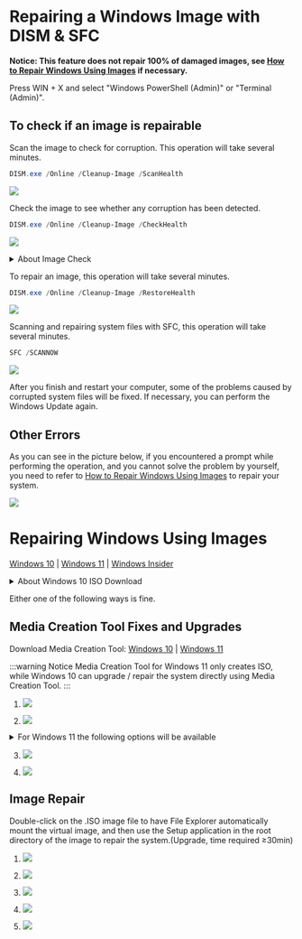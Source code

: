 # Repairing a Windows Image with DISM & SFC
**Notice: This feature does not repair 100% of damaged images, see [How to Repair Windows Using Images](#image-repair) if necessary.**

Press WIN + X and select "Windows PowerShell (Admin)" or "Terminal (Admin)".

## To check if an image is repairable
Scan the image to check for corruption. This operation will take several minutes.

```PowerShell
DISM.exe /Online /Cleanup-Image /ScanHealth
```

![](../assets/appendix/repair-system-image/dism-sfc/scanhealth.png)

Check the image to see whether any corruption has been detected.

```PowerShell
DISM.exe /Online /Cleanup-Image /CheckHealth
```

![](../assets/appendix/repair-system-image/dism-sfc/checkhealth.png)

<details>

<summary>About Image Check</summary>
When you use the /CheckHealth sfc argument, the DISM tool will report whether the image is healthy, repairable, or non-repairable.

If the image is non-repairable, After trying to use the [Media Creation Tool Fixes and Upgrades](#media-creation-tool-fixes-and-upgrades). Upon failure, a **reinstallation** should be performed using a system image provided by Microsoft.

If the image is repairable, you can use the /RestoreHealth argument to repair the image. (Using some of your own sources is not covered here, see [Microsoft Learn](https://learn.microsoft.com/troubleshoot/windows-server/deployment/fix-windows-update-errors) for more information.)

</details>

To repair an image, this operation will take several minutes.

```PowerShell
DISM.exe /Online /Cleanup-Image /RestoreHealth
```

![](../assets/appendix/repair-system-image/dism-sfc/restorehealth.png)

Scanning and repairing system files with SFC, this operation will take several minutes.

```PowerShell
SFC /SCANNOW
```

![](../assets/appendix/repair-system-image/dism-sfc/sfc.png)

After you finish and restart your computer, some of the problems caused by corrupted system files will be fixed. If necessary, you can perform the Windows Update again.

## Other Errors
As you can see in the picture below, if you encountered a prompt while performing the operation, and you cannot solve the problem by yourself, you need to refer to [How to Repair Windows Using Images](#image-repair) to repair your system.

![](../assets/appendix/repair-system-image/dism-sfc/error.png)

# Repairing Windows Using Images
[Windows 10](https://www.microsoft.com/software-download/windows10ISO) | [Windows 11](https://www.microsoft.com/software-download/windows11) | [Windows Insider](https://www.microsoft.com/en-us/software-download/windowsinsiderpreviewiso)

<details>

<summary>About Windows 10 ISO Download</summary>

:::warning Notice
Windows 10 no longer offers a separate ISO download on the PC web page, so if you need it, press F12 on the download page, then Ctrl + Shift + M, then F5 to refresh the page, and finally F12 to see the ISO download.
:::

![](../assets/appendix/repair-system-image/iso/win10-iso.png)

</details>

Either one of the following ways is fine.

## Media Creation Tool Fixes and Upgrades
Download Media Creation Tool: [Windows 10](https://go.microsoft.com/fwlink/?LinkId=691209) | [Windows 11](https://go.microsoft.com/fwlink/?linkid=2156295)

:::warning Notice
Media Creation Tool for Windows 11 only creates ISO, while Windows 10 can upgrade / repair the system directly using Media Creation Tool.
:::

1. ![](../assets/appendix/repair-system-image/mct/agreement.png)

2. ![](../assets/appendix/repair-system-image/mct/upgrade.png)

<details>

<summary>For Windows 11 the following options will be available</summary>

------

- a. ![](../assets/appendix/repair-system-image/mct/for-this-PC.png)

- b. ![](../assets/appendix/repair-system-image/mct/ISO-file.png)

- c. ![](../assets/appendix/repair-system-image/mct/select-folder.png)

See [Image Repair](#image-repair) when you're done.

------

</details>

3. ![](../assets/appendix/repair-system-image/mct/install.png)

4. ![](../assets/appendix/repair-system-image/mct/waiting.png)

## Image Repair
Double-click on the .ISO image file to have File Explorer automatically mount the virtual image, and then use the Setup application in the root directory of the image to repair the system.(Upgrade, time required ≥30min)

1. ![](../assets/appendix/repair-system-image/iso/setup.png)

2. ![](../assets/appendix/repair-system-image/iso/continue.png)

3. ![](../assets/appendix/repair-system-image/iso/agreement.png)

4. ![](../assets/appendix/repair-system-image/iso/install.png)

5. ![](../assets/appendix/repair-system-image/iso/waiting.png)